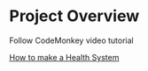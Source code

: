 # Project Overview

Follow CodeMonkey video tutorial

[How to make a Health System](https://unitycodemonkey.com/video.php?v=0T5ei9jN63M)